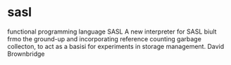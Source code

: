 # sasl
functional programming language SASL
A new interpreter for SASL biult frmo the ground-up and incorporating reference counting garbage collecton, to act as a basisi for experiments in storage management.
David Brownbridge
